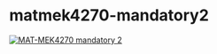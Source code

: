 # matmek4270-mandatory2

[![MAT-MEK4270 mandatory 2](https://github.com/andersthorstadboe/mandatory2-anders-boe/actions/workflows/main.yml/badge.svg)](https://github.com/andersthorstadboe/mandatory2-anders-boe/actions/workflows/main.yml)
